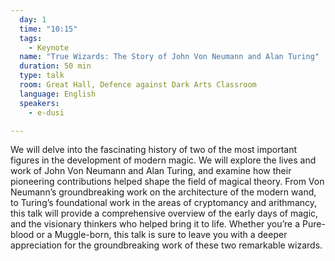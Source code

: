 ```yaml
---
  day: 1
  time: "10:15"
  tags:
    - Keynote
  name: "True Wizards: The Story of John Von Neumann and Alan Turing"
  duration: 50 min
  type: talk
  room: Great Hall, Defence against Dark Arts Classroom
  language: English
  speakers:
    - e-dusi

---
```

We will delve into the fascinating history of two of the most important figures in the development of modern magic. We will explore the lives and work of John Von Neumann and Alan Turing, and examine how their pioneering contributions helped shape the field of magical theory. From Von Neumann’s groundbreaking work on the architecture of the modern wand, to Turing’s foundational work in the areas of cryptomancy and arithmancy, this talk will provide a comprehensive overview of the early days of magic, and the visionary thinkers who helped bring it to life. Whether you’re a Pure-blood or a Muggle-born, this talk is sure to leave you with a deeper appreciation for the groundbreaking work of these two remarkable wizards.
  